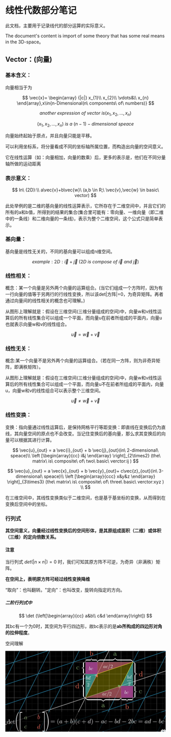 # 线性代数部分笔记

此文档，主要用于记录线代的部分运算的实际意义。

The document's content is import of some theory that has some real means in the 3D-space。

## Vector：(向量)

### 基本含义：

向量相当于为

$$
\vec{x}= \begin{array}
{|c|}
x_{1}\\
x_{2}\\
 \vdots&\\
x_{n}
 \end{array},x\in{n-Dimensional(n\ components\ of\ numbers)}
$$

$$
another\ expression\ of\ vector\ is (x_1,x_2,\dots,x_n)
$$


$$
(x_1,x_2,\dots ,x_n)\ is\ a\ {(n-1)}-dimensional\ speace
$$

向量始终起始于原点，并且向量只能是平移。

可以利用坐标系，将分量看成不同的坐标轴所属位置，而构造出向量的空间意义。

它在线性运算（如：向量相加，向量的数乘）后，更多的表示是，他们在不同分量轴所做的运动距离

### 表示意义：

$$
In\ {2D}:\\
a\vec{v}+b\vec{w}\ (a,b \in R;\ \vec{v},\vec{w} \in basic\ vector)
$$

此处举例的是二维的基向量的线性运算表示，它所存在于二维空间中，并且它们的所有的a和b值，所得到的结果的集合(集合里可能有：零向量、一维向量（即二维中的一条线）和二维向量的一条线)，表示为整个二维空间，这个公式只是简单表示。

### 基向量：

基向量是线性无关的，不同的基向量可以组成n维空间。

$$
example:
2D:\vec{i}+\vec{j} \ (2D\ is\ compose\ of\  \vec{i}\ and\ \vec{j})
$$


### 线性相关：

概念：某一个向量是另外两个向量的运算组合。(当它们组成一个方阵时，因为有一行向量的值等于另两行的行线性变换，所以该det|方阵|=0，为奇异矩阵。再者通过向量间的线性相关的概念也可理解。)

从图形上理解就是：假设在三维空间(三维分量组成的空间)中，向量w和v线性运算后的所有线性集合可以组成一个平面，而向量u在前者所组成的平面内，向量u也就表示向量w和v的线性组合。

$$
\vec{u}=\vec{w}+\vec{v}
$$


### 线性无关：

概念:某一个向量不是另外两个向量的运算组合。（若在同一方阵，则为非奇异矩阵，即满秩矩阵）。

从图形上理解就是：假设在三维空间(三维分量组成的空间)中，向量w和v线性运算后的所有线性集合可以组成一个平面，而向量u不在前者所组成的平面内，向量u，向量w和v的线性组合可以表示整个三维空间。

$$
\vec{u} \neq \vec{w} + \vec{v}
$$

### 线性变换：

变换：指向量通过线性运算后，是保持网格平行等距变换：即直线在变换后仍为直线，其向量空间的原点也不会改变。当记住变换后的基向量，那么求其变换后的向量可以根据其进行计算。

$$
\vec{u}_{out} = a \vec{i}_{out} + b \vec{j}_{out}(in\ 2-dimensional\ speace)\\
\left [\begin{array}{cc}
i&j
\end{array} \right]_{2\times2} (the\ matrix\ is\ composite\ of\ two\ basic\ verctor:ij )
$$

$$
\vec{u}_{out} = a \vec{x}_{out} + b \vec{y}_{out}+ c\vec{z}_{out}(in\ 3-dimensional\ speace)\\
\left [\begin{array}{ccc}
x&y&z
\end{array} \right]_{3\times3} (the\ matrix\ is\ composite\ of\ three\ basic\ verctor:xyz )
 \\
$$

在三维空间中，其线性变换类似于二维空间，也是基于基坐标的变换，从而得到在变换后空间中的坐标。

### 行列式

**其空间意义，向量经过线性变换后的空间形体，是其原组成面积（二维）或体积（三维）的定向倍数关系。**

#### 注意

当行列式
$det(|n\times n|)=0$
时，我们可知其原方阵不可逆，为奇异（非满秩）矩阵。

**在空间上，表明原方阵可经过线性变换降维**

“取向”：也叫翻转。"定向"：也叫改变，旋转向指定的方向。

##### 二阶行列式中

$$
\det (\left[\begin{array}{cc} 
a&b\\
c&d
\end{array}\right])
$$



其bc有一个为0时，其空间为平行四边形，故bc表示的是**ab所构成的四边形对角的拉伸程度**。

空间理解

<img src=".\picture\二阶行列式.png" alt="image-20221030234944338" style="zoom:80%;" />

  
